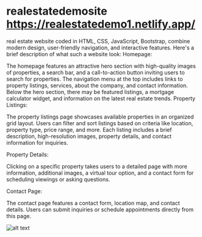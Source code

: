 # realestatedemosite https://realestatedemo1.netlify.app/
real estate website coded in HTML, CSS, JavaScript, Bootstrap,  combine modern design, user-friendly navigation, and interactive features. Here's a brief description of what such a website look: Homepage:

The homepage features an attractive hero section with high-quality images of properties, a search bar, and a call-to-action button inviting users to search for properties.
The navigation menu at the top includes links to property listings, services, about the company, and contact information.
Below the hero section, there may be featured listings, a mortgage calculator widget, and information on the latest real estate trends.
Property Listings:

The property listings page showcases available properties in an organized grid layout.
Users can filter and sort listings based on criteria like location, property type, price range, and more.
Each listing includes a brief description, high-resolution images, property details, and contact information for inquiries.

Property Details:

Clicking on a specific property takes users to a detailed page with more information, additional images, a virtual tour option, and a contact form for scheduling viewings or asking questions.

Contact Page:

The contact page features a contact form, location map, and contact details. Users can submit inquiries or schedule appointments directly from this page.

![alt text](https://github.com/sinyozz/realestatedemosite/blob/main/assets/images/real-banner.png)
